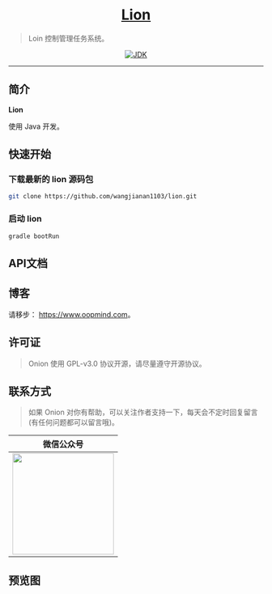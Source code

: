 <h1 align="center"><a href="https://github.com/wangjianan1103/lion" target="_blank">Lion</a></h1>

> Loin 控制管理任务系统。



<p align="center">
<a href="#"><img alt="JDK" src="https://img.shields.io/badge/JDK-1.8-yellow.svg?style=flat-square"/></a>
</p>

------------------------------

## 简介

**Lion**

使用 Java 开发。


## 快速开始

### 下载最新的 lion 源码包

```bash
git clone https://github.com/wangjianan1103/lion.git
```

### 启动 lion

```bash
gradle bootRun
```

## API文档



## 博客

请移步： <https://www.oopmind.com>。


## 许可证

> Onion 使用 GPL-v3.0 协议开源，请尽量遵守开源协议。


## 联系方式

> 如果 Onion 对你有帮助，可以关注作者支持一下，每天会不定时回复留言(有任何问题都可以留言哦)。

| 微信公众号  |
| :------------: |
| <img src="https://i.loli.net/2019/12/16/rQuBaUTc7Ld5V86.jpg" width="200"/>  |

## 预览图

